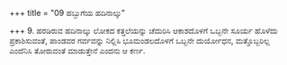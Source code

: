 +++
title = "09 ಹಬ್ಬುಗೆಯ ಹದಿನಾಲ್ಕು"

+++
9. ಹರಡಿರುವ ಹದಿನಾಲ್ಕು ಲೋಕದ ಕತ್ತಲೆಯನ್ನು ಚೆದುರಿಸಿ ಆಕಾಶದೊಳಗೆ ಒಬ್ಬನೇ ಸೂರ್ಯ ಹೊಳೆದು ಪ್ರಕಾಶಿಸುವಂತೆ, ಪಾಂಡವರ ಗರ್ವವನ್ನು ನಿಲ್ಲಿಸಿ ಭೂಮಂಡಲದೊಳಗೆ ಒಬ್ಬನೇ ದುರ್ಯೋಧನ, ಮತ್ತೊಬ್ಬರಿಲ್ಲ ಎಂದೆನಿಸಿ ತೋರುವಂತೆ ಮಾಡುತ್ತೇನೆ ಎಂದನು ಆ ಕರ್ಣ.